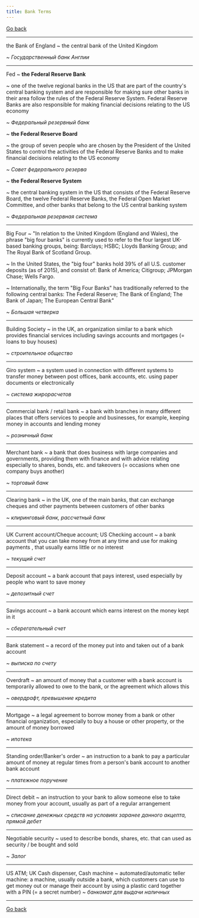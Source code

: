 ```yaml
---
title: Bank Terms
---
```


[Go back](../index.html)

------

the Bank of England
  ~ the central bank of the United Kingdom

  ~ *Государственный банк Англии*

------

Fed
  ~ **the Federal Reserve Bank**

  ~ one of the twelve regional banks in the US that are part of the country's central banking system and are responsible for making sure other banks in their area follow the rules of the Federal Reserve System. Federal Reserve Banks are also responsible for making financial decisions relating to the US economy

  ~ *Федеральный резервный банк*

  ~ **the Federal Reserve Board**

  ~ the group of seven people who are chosen by the President of the United States to control the activities of the Federal Reserve Banks and to make financial decisions relating to the US economy

  ~ *Совет федерального резерва*

  ~ **the Federal Reserve System**

  ~ the central banking system in the US that consists of the Federal Reserve Board, the twelve Federal Reserve Banks, the Federal Open Market Committee, and other banks that belong to the US central banking system

  ~ *Федеральная резервная система*

------

Big Four
  ~ "In relation to the United Kingdom (England and Wales), the phrase "big four banks" is currently used to refer to the four largest UK-based banking groups, being: Barclays; HSBC; Lloyds Banking Group; and The Royal Bank of Scotland Group.

  ~ In the United States, the "big four" banks hold 39% of all U.S. customer deposits (as of 2015), and consist of: Bank of America; Citigroup; JPMorgan Chase; Wells Fargo.

  ~ Internationally, the term "Big Four Banks" has traditionally referred to the following central banks: The Federal Reserve; The Bank of England; The Bank of Japan; The European Central Bank"

  ~ *Большая четверка*

------

Building Society
  ~ in the UK, an organization similar to a bank which provides financial services including savings accounts and mortgages (= loans to buy houses)

  ~ *строительное общество*

------

Giro system
  ~ a system used in connection with different systems to transfer money between post offices, bank accounts, etc. using paper documents or electronically

  ~ *система жирорасчетов*

------

Commercial bank / retail bank
  ~ a bank with branches in many different places that offers services to people and businesses, for example, keeping money in accounts and lending money

  ~ *розничный банк*

------

Merchant bank
  ~ a bank that does business with large companies and governments, providing them with finance and with advice relating especially to shares, bonds, etc. and takeovers (= occasions when one company buys another)

  ~ *торговый банк*

------

Clearing bank
  ~ in the UK, one of the main banks, that can exchange cheques and other payments between customers of other banks

  ~ *клиринговый банк, рассчетный банк*

------

UK Current account/Cheque account; US Checking account
  ~ a bank account that you can take money from at any time and use for making payments , that usually earns little or no interest

  ~ *текущий счет*

------

Deposit account
  ~ a bank account that pays interest, used especially by people who want to save money

  ~ *депозитный счет*

------

Savings account
  ~ a bank account which earns interest on the money kept in it

  ~ *сберегательный счет*

------

Bank statement
  ~ a record of the money put into and taken out of a bank account

  ~ *выписка по счету*

------

Overdraft
  ~ an amount of money that a customer with a bank account is temporarily allowed to owe to the bank, or the agreement which allows this

  ~ *овердрафт, превышение кредита*

------

Mortgage
  ~ a legal agreement to borrow money from a bank or other financial organization, especially to buy a house or other property, or the amount of money borrowed

  ~ *ипотека*

------

Standing order/Banker's order
  ~ an instruction to a bank to pay a particular amount of money at regular times from a person's bank account to another bank account

  ~ *платежное поручение*

------

Direct debit
  ~ an instruction to your bank to allow someone else to take money from your account, usually as part of a regular arrangement

  ~ *списание денежных средств на условиях заранее данного акцепта, прямой дебет*

------

Negotiable security
  ~ used to describe bonds, shares, etc. that can used as security / be bought and sold

  ~ *Залог*

------

US ATM; UK Cash dispenser, Cash machine
  ~ automated/automatic teller machine: a machine, usually outside a bank, which customers can use to get money out or manage their account by using a plastic card together with a PIN (= a secret number)
  ~ *банкомат для выдачи наличных*

------

[Go back](../index.html)
